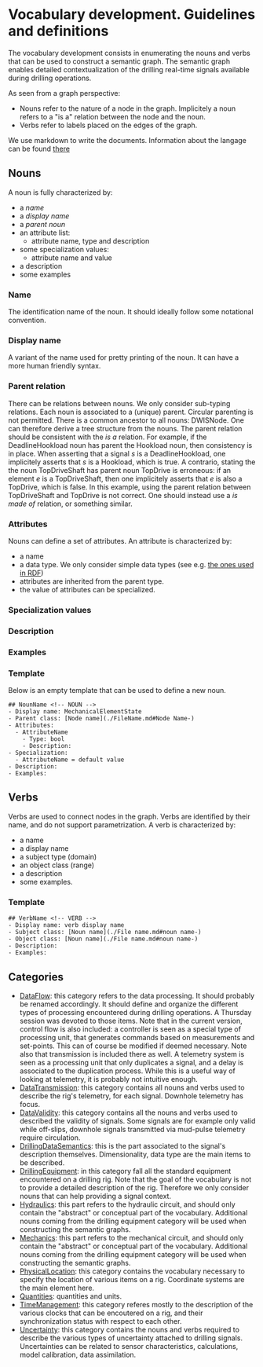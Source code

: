 # Vocabulary development. Guidelines and definitions

The vocabulary development consists in enumerating the nouns and verbs that can be used to construct a semantic graph. The semantic graph enables detailed contextualization of the drilling real-time signals available during drilling operations. 

As seen from a graph perspective:
- Nouns refer to the nature of a node in the graph. Implicitely a noun refers to a "is a" relation between the node and the noun. 
- Verbs refer to labels placed on the edges of the graph. 

We use markdown to write the documents. Information about the langage can be found [there](https://docs.github.com/en/github/writing-on-github)

## Nouns

A noun is fully characterized by:
- a *name* 
- a *display name*
- a *parent noun*
- an attribute list:
  - attribute name, type and description
- some specialization values:
  - attribute name and value 
- a description
- some examples

### Name
The identification name of the noun. It should ideally follow some notational convention.

### Display name
A variant of the name used for pretty printing of the noun. It can have a more human friendly syntax. 

### Parent relation
There can be relations between nouns. We only consider sub-typing relations. 
Each noun is associated to a (unique) parent. Circular parenting is not permitted. There is a common ancestor to all nouns: DWISNode. One can therefore derive a tree structure from the nouns. The parent relation should be consistent with the *is a* relation. For example, if the DeadlineHookload noun has parent the Hookload noun, then consistency is in place. When asserting that a signal *s* is a DeadlineHookload, one implicitely asserts that *s* is a Hookload, which is true. A contrario, stating the the noun TopDriveShaft has parent noun TopDrive is erroneous: if an element *e* is a TopDriveShaft, then one implicitely asserts that *e* is also a TopDrive, which is false. In this example, using the parent relation between TopDriveShaft and TopDrive is not correct. One should instead use a *is made of* relation, or something similar.    

### Attributes
Nouns can define a set of attributes. An attribute is characterized by:
 - a name
 - a data type. We only consider simple data types (see e.g. [the ones used in RDF](https://www.w3.org/TR/rdf11-concepts/#dfn-recognized-datatype-iris))
 - attributes are inherited from the parent type. 
 - the value of attributes can be specialized. 

### Specialization values

### Description

### Examples

### Template
Below is an empty template that can be used to define a new noun.

```
## NounName <!-- NOUN -->
- Display name: MechanicalElementState
- Parent class: [Node name](./FileName.md#Node Name-)
- Attributes:
  - AttributeName
    - Type: bool
    - Description: 
- Specialization:
  - AttributeName = default value
- Description: 
- Examples:
```

 ## Verbs
 Verbs are used to connect nodes in the graph. Verbs are identified by their name, and do not support parametrization. A verb is characterized by:
- a name
- a display name
- a subject type (domain)
- an object class (range)
- a description
- some examples. 

### Template

```
## VerbName <!-- VERB -->
- Display name: verb display name
- Subject class: [Noun name](./File name.md#noun name-)
- Object class: [Noun name](./File name.md#noun name-)
- Description: 
- Examples: 
```


## Categories

- [DataFlow](DataFlow.md): this category refers to the data processing. It should probably be renamed accordingly. It should define and organize the different types of processing encountered during drilling operations. A Thursday session was devoted to those items. Note that in the current version, control flow is also included: a controller is seen as a special type of processing unit, that generates commands based on measurements and set-points. This can of course be modified if deemed necessary. Note also that transmission is included there as well. A telemetry system is seen as a processing unit that only duplicates a signal, and a delay is associated to the duplication process. While this is a useful way of looking at telemetry, it is probably not intuitive enough. 
- [DataTransmission](DataTransmission.md): this category contains all nouns and verbs used to describe the rig's telemetry, for each signal. Downhole telemetry has focus. 
- [DataValidity](DataValidity.md): this category contains all the nouns and verbs used to described the validity of signals. Some signals are for example only valid while off-slips, downhole signals transmitted via mud-pulse telemetry require circulation. 
- [DrillingDataSemantics](DrillingDataSemantics.md): this is the part associated to the signal's description themselves. Dimensionality, data type are the main items to be described. 
- [DrillingEquipment](DrillingEquipment.md): in this category fall all the standard equipment encountered on a drilling rig. Note that the goal of the vocabulary is not to provide a detailed description of the rig. Therefore we only consider nouns that can help providing a signal context. 
- [Hydraulics](Hydraulics.md): this part refers to the hydraulic circuit, and should only contain the "abstract" or conceptual part of the vocabulary. Additional nouns coming from the drilling equipment category will be used when constructing the semantic graphs. 
- [Mechanics](Mechanics.md): this part refers to the mechanical circuit, and should only contain the "abstract" or conceptual part of the vocabulary. Additional nouns coming from the drilling equipment category will be used when constructing the semantic graphs. 
- [PhysicalLocation](PhysicalLocation.md): this category contains the vocabulary necessary to specify the location of various items on a rig. Coordinate systems are the main element here.  
- [Quantities](Quantities.md): quantities and units. 
- [TimeManagement](TimeManagement.md): this category referes mostly to the description of the various clocks that can be encoutered on a rig, and their synchronization status with respect to each other. 
- [Uncertainty](Uncertainty.md): this category contains the nouns and verbs required to describe the various types of uncertainty attached to drilling signals. Uncertainties can be related to sensor characteristics, calculations, model calibration, data assimilation.
